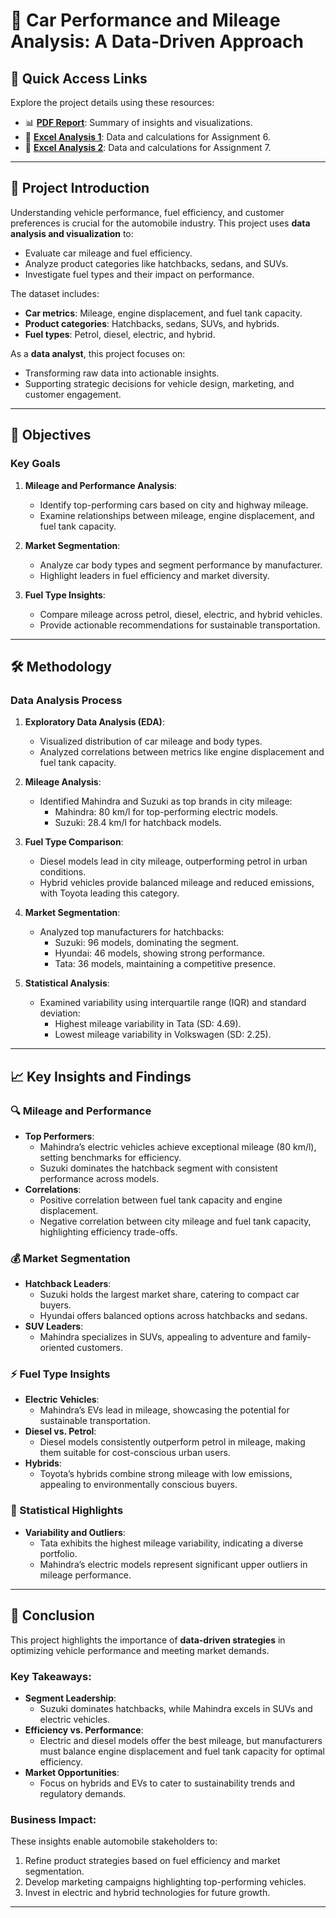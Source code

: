 # 🚗 Car Performance and Mileage Analysis: A Data-Driven Approach

## 🌟 Quick Access Links
Explore the project details using these resources:
- 📊 **[PDF Report](./ASSIGNMENT%206%20%26%207%20KALAIMANI%20MUTHU.pdf)**: Summary of insights and visualizations.
- 📓 **[Excel Analysis 1](./ASSIGNMENT%206%20KALAIMANI%20MUTHU.xlsx)**: Data and calculations for Assignment 6.
- 📓 **[Excel Analysis 2](./ASSIGNMENT%207%20KALAIMANI%20MUTHU.xlsx)**: Data and calculations for Assignment 7.

---

## 📜 Project Introduction
Understanding vehicle performance, fuel efficiency, and customer preferences is crucial for the automobile industry. This project uses **data analysis and visualization** to:
- Evaluate car mileage and fuel efficiency.
- Analyze product categories like hatchbacks, sedans, and SUVs.
- Investigate fuel types and their impact on performance.

The dataset includes:
- **Car metrics**: Mileage, engine displacement, and fuel tank capacity.
- **Product categories**: Hatchbacks, sedans, SUVs, and hybrids.
- **Fuel types**: Petrol, diesel, electric, and hybrid.

As a **data analyst**, this project focuses on:
- Transforming raw data into actionable insights.
- Supporting strategic decisions for vehicle design, marketing, and customer engagement.

---

## 🎯 Objectives
### Key Goals
1. **Mileage and Performance Analysis**:
   - Identify top-performing cars based on city and highway mileage.
   - Examine relationships between mileage, engine displacement, and fuel tank capacity.

2. **Market Segmentation**:
   - Analyze car body types and segment performance by manufacturer.
   - Highlight leaders in fuel efficiency and market diversity.

3. **Fuel Type Insights**:
   - Compare mileage across petrol, diesel, electric, and hybrid vehicles.
   - Provide actionable recommendations for sustainable transportation.

---

## 🛠️ Methodology
### Data Analysis Process
1. **Exploratory Data Analysis (EDA)**:
   - Visualized distribution of car mileage and body types.
   - Analyzed correlations between metrics like engine displacement and fuel tank capacity.

2. **Mileage Analysis**:
   - Identified Mahindra and Suzuki as top brands in city mileage:
     - Mahindra: 80 km/l for top-performing electric models.
     - Suzuki: 28.4 km/l for hatchback models.

3. **Fuel Type Comparison**:
   - Diesel models lead in city mileage, outperforming petrol in urban conditions.
   - Hybrid vehicles provide balanced mileage and reduced emissions, with Toyota leading this category.

4. **Market Segmentation**:
   - Analyzed top manufacturers for hatchbacks:
     - Suzuki: 96 models, dominating the segment.
     - Hyundai: 46 models, showing strong performance.
     - Tata: 36 models, maintaining a competitive presence.

5. **Statistical Analysis**:
   - Examined variability using interquartile range (IQR) and standard deviation:
     - Highest mileage variability in Tata (SD: 4.69).
     - Lowest mileage variability in Volkswagen (SD: 2.25).

---

## 📈 Key Insights and Findings
### 🔍 Mileage and Performance
- **Top Performers**:
  - Mahindra’s electric vehicles achieve exceptional mileage (80 km/l), setting benchmarks for efficiency.
  - Suzuki dominates the hatchback segment with consistent performance across models.
- **Correlations**:
  - Positive correlation between fuel tank capacity and engine displacement.
  - Negative correlation between city mileage and fuel tank capacity, highlighting efficiency trade-offs.

### 💰 Market Segmentation
- **Hatchback Leaders**:
  - Suzuki holds the largest market share, catering to compact car buyers.
  - Hyundai offers balanced options across hatchbacks and sedans.
- **SUV Leaders**:
  - Mahindra specializes in SUVs, appealing to adventure and family-oriented customers.

### ⚡ Fuel Type Insights
- **Electric Vehicles**:
  - Mahindra’s EVs lead in mileage, showcasing the potential for sustainable transportation.
- **Diesel vs. Petrol**:
  - Diesel models consistently outperform petrol in mileage, making them suitable for cost-conscious urban users.
- **Hybrids**:
  - Toyota’s hybrids combine strong mileage with low emissions, appealing to environmentally conscious buyers.

### 📜 Statistical Highlights
- **Variability and Outliers**:
  - Tata exhibits the highest mileage variability, indicating a diverse portfolio.
  - Mahindra’s electric models represent significant upper outliers in mileage performance.

---

## 🏁 Conclusion
This project highlights the importance of **data-driven strategies** in optimizing vehicle performance and meeting market demands.

### Key Takeaways:
- **Segment Leadership**:
  - Suzuki dominates hatchbacks, while Mahindra excels in SUVs and electric vehicles.
- **Efficiency vs. Performance**:
  - Electric and diesel models offer the best mileage, but manufacturers must balance engine displacement and fuel tank capacity for optimal efficiency.
- **Market Opportunities**:
  - Focus on hybrids and EVs to cater to sustainability trends and regulatory demands.

### Business Impact:
These insights enable automobile stakeholders to:
1. Refine product strategies based on fuel efficiency and market segmentation.
2. Develop marketing campaigns highlighting top-performing vehicles.
3. Invest in electric and hybrid technologies for future growth.

---
